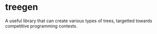 # treegen
A useful library that can create various types of trees, targetted towards competitive programming contests.
